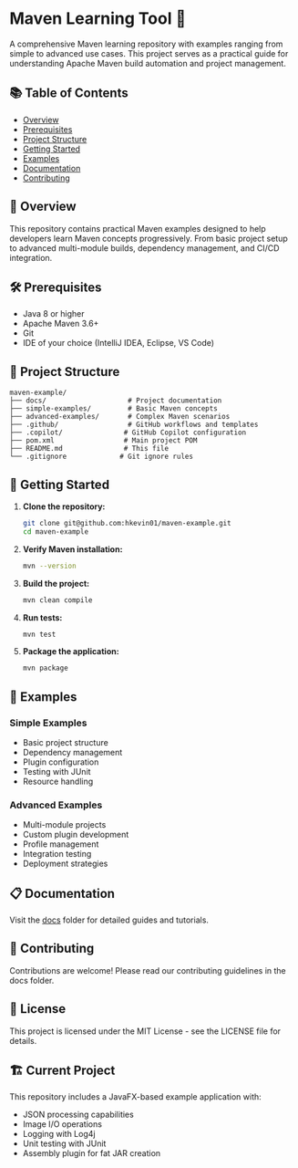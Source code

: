 # Maven Learning Tool 🚀

A comprehensive Maven learning repository with examples ranging from simple to advanced use cases. This project serves as a practical guide for understanding Apache Maven build automation and project management.

## 📚 Table of Contents

- [Overview](#overview)
- [Prerequisites](#prerequisites)
- [Project Structure](#project-structure)
- [Getting Started](#getting-started)
- [Examples](#examples)
- [Documentation](#documentation)
- [Contributing](#contributing)

## 🎯 Overview

This repository contains practical Maven examples designed to help developers learn Maven concepts progressively. From basic project setup to advanced multi-module builds, dependency management, and CI/CD integration.

## 🛠 Prerequisites

- Java 8 or higher
- Apache Maven 3.6+ 
- Git
- IDE of your choice (IntelliJ IDEA, Eclipse, VS Code)

## 📁 Project Structure

```
maven-example/
├── docs/                    # Project documentation
├── simple-examples/         # Basic Maven concepts
├── advanced-examples/       # Complex Maven scenarios
├── .github/                 # GitHub workflows and templates
├── .copilot/               # GitHub Copilot configuration
├── pom.xml                 # Main project POM
├── README.md               # This file
└── .gitignore             # Git ignore rules
```

## 🚀 Getting Started

1. **Clone the repository:**
   ```bash
   git clone git@github.com:hkevin01/maven-example.git
   cd maven-example
   ```

2. **Verify Maven installation:**
   ```bash
   mvn --version
   ```

3. **Build the project:**
   ```bash
   mvn clean compile
   ```

4. **Run tests:**
   ```bash
   mvn test
   ```

5. **Package the application:**
   ```bash
   mvn package
   ```

## 📖 Examples

### Simple Examples
- Basic project structure
- Dependency management
- Plugin configuration
- Testing with JUnit
- Resource handling

### Advanced Examples
- Multi-module projects
- Custom plugin development
- Profile management
- Integration testing
- Deployment strategies

## 📋 Documentation

Visit the [docs](./docs/) folder for detailed guides and tutorials.

## 🤝 Contributing

Contributions are welcome! Please read our contributing guidelines in the docs folder.

## 📜 License

This project is licensed under the MIT License - see the LICENSE file for details.

## 🏗 Current Project

This repository includes a JavaFX-based example application with:
- JSON processing capabilities
- Image I/O operations
- Logging with Log4j
- Unit testing with JUnit
- Assembly plugin for fat JAR creation